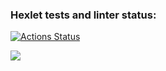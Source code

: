 ### Hexlet tests and linter status:
[![Actions Status](https://github.com/Idealistnik/frontend-project-44/actions/workflows/hexlet-check.yml/badge.svg)](https://github.com/Idealistnik/frontend-project-44/actions)

<a href="https://codeclimate.com/github/Idealistnik/frontend-project-44/maintainability"><img src="https://api.codeclimate.com/v1/badges/c0cc10eaae8125443027/maintainability" /></a>
